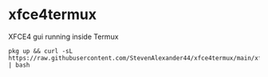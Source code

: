 # xfce4termux
XFCE4 gui running inside Termux

```
pkg up && curl -sL https://raw.githubusercontent.com/StevenAlexander44/xfce4termux/main/xfce4termux.sh | bash
```
